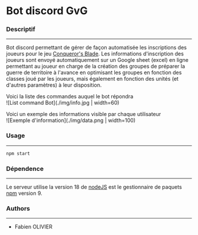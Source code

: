 # Bot discord GvG

### Descriptif
_______
Bot discord permettant de gérer de façon automatisée les inscriptions des joueurs pour le jeu [Conqueror's Blade](https://conqblade.com/fr).
Les informations d'inscription des joueurs sont envoyé automatiquement sur un Google sheet (excel) en ligne permettant au joueur en charge de la création des groupes de préparer la guerre de territoire à l'avance en optimisant les groupes en fonction des classes joué par les joueurs, mais également en fonction des unités (et d'autres paramètres) à leur disposition.

Voici la liste des commandes auquel le bot répondra <br>
![List command Bot](./img/info.jpg | width=60)

Voici un exemple des informations visible par chaque utilisateur <br>
![Exemple d'information](./img/data.png | width=100)


### Usage
_______
```go
npm start
```


### Dépendence
_______
Le serveur utilise la version 18 de [nodeJS](https://nodejs.org/en) est le gestionnaire de paquets [npm](https://www.npmjs.com) version 9.<br>


### Authors
_______
+ Fabien OLIVIER
